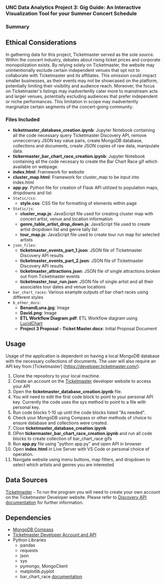 ### UNC Data Analytics Project 3: Gig Guide: An Interactive Visualization Tool for your Summer Concert Schedule

### Summary

## Ethical Considerations

In gathering data for this project, Ticketmaster served as the sole source. Within the concert industry, debates about rising ticket prices and corporate monopolization exists. By relying solely on Ticketmaster, the website may unintentionally exclude certain independent venues that opt not to collaborate with Ticketmaster and its affiliates. This omission could impact smaller businesses, as their events may not be showcased on the platform, potentially limiting their visibility and audience reach.  Moreover, the focus on Ticketmaster's listings may inadvertently cater more to mainstream acts and larger venues, potentially excluding audiences that prefer independent or niche performances. This limitation in scope may inadvertently marginalize certain segments of the concert-going community.

### Files Included

- **ticketmaster_database_creation.ipynb**: Jupyter Notebook containing all the code necessary query Ticketmaster Discovery API, remove unneccerrary JSON key value pairs, create MongoDB database, collections and documents, create JSON copies of raw data, manipulate data.
- **tickermaster_bar_chart_race_creation.ipynb**: Jupyter Notebook containing all the code necesary to create the Bar Chart Race gif which available on webpage.
- **index.html**: Framework for website
- **cluster_map.html**: Framework for cluster_map to be input into index.html
- **app.py**: Python file for creation of Flask API utilized to population maps, dropdowns and list
- `Static/css`:
    - **style.css**: CSS file for formatting of elements within page
- `Static/js`:
    - **cluster_map.js**: JavaScript file used for creating cluster map with concert artist, venue and location information
    - **genre_table_artist_drop_down.js**: JavaScript file used to create artist dropdown list and genre tally list
    - **tour_map.js**: JavaScript file used to create tour run map for selected artists
- `json_files`:
    - **ticketmaster_events_part_1.json**: JSON file of Ticketmaster Discovery API results
    - **ticketmaster_events_part_2.json**: JSON file of Ticketmaster Discovery API results
    - **ticketmaster_attractions.json**: JSON file of single attractions broken out from Ticketmaster events
    - **ticketmaster_tour_run.json**: JSON file of single artist and all their associates tour dates and venue locations
- `bar_chart_races`: Various example outputs of bar chart races using different styles
- `b_other_docs`:
    - **BenandLuna.jpg**: Image
    - **David.png**: Image
    - **ETL Workflow Diagram.pdf**: ETL Workflow diagram using [LucidChart](https://www.lucidchart.com)
    - **Project 3 Proposal - Ticket Master.docx**: Initial Proposal Document


## Usage

Usage of the application is dependent on having a local MongoDB database with the necessary collections of documents.  The user will also require an API key from [Ticketmaster] (https://developer.ticketmaster.com/).

1. Clone the repository to your local machine.
2. Create an account on the [Ticketmaster](https://developer.ticketmaster.com/) developer website to access your API
3. Open the **ticketmaster_database_creation.ipynb** file.
4. You will need to edit the first code block to point to your personal API key. Currently the code uses the sys method to point to a file with personal key.
5. Run code blocks 1-10 up until the code blocks listed "As needed".
6. Check your MongoDB using Compass or other methods of choice to ensure database and collections were created.
7. Close **ticketmaster_database_creation.ipynb**
8. OPen **tickermaster_bar_chart_race_creation.ipynb** and run all code blocks to create collection of bar_chart_race gifs
9. Run **app.py** file using "python app.py" and open API in browser
10. Open **index.html** in Live Server with VS Code or personal choice of operation.
11. Navigate website using menu buttons, map filters, and dropdown to select which artists and genres you are interested



## Data Sources

[Ticketmaster](https://developer.ticketmaster.com/) - To run the program you will need to create your own account on the Ticketmaster Developer website.
Please refer to [Discovery API documentation](https://developer.ticketmaster.com/products-and-docs/apis/discovery-api/v2/) for further information.

## Dependencies

- [MongoDB Compass](https://www.mongodb.com/products/tools/compass)
- [Ticketmaster Developer Account and API](https://developer.ticketmaster.com/)
- Python Libraries
    - pandas
    - requests
    - json
    - sys
    - pymongo, MongoClient
    - matplotlib.pyplot
    - bar_chart_race [documentation](https://www.dexplo.org/bar_chart_race/)